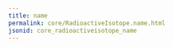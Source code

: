 ```yaml
---
title: name
permalink: core/RadioactiveIsotope.name.html
jsonid: core_radioactiveisotope_name
---
```

